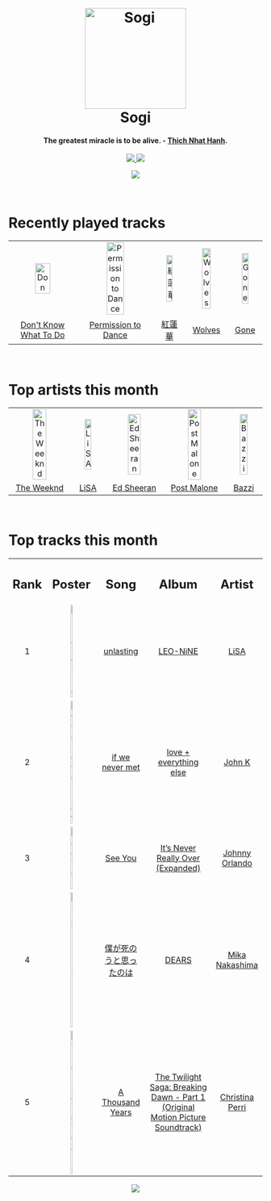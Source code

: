 <h1 align='center'>
  <br>
  <a href='https://www.youtube.com/watch?v=dQw4w9WgXcQ'><img src='https://i.ibb.co/XYSwTqV/kaguya-modified.png' alt='Sogi' width='200'></a>
  <br>
  Sogi
  <br>
</h1>

<h4 align='center'>The greatest miracle is to be alive. - <a href='https://duckduckgo.com/?q=Thich+Nhat+Hanh' target='_blank'>Thich Nhat Hanh</a>.</h4>

<p align='center'>
  <a href='https://discord.gg/96EA7ENfV9'>
    <img src='https://img.shields.io/discord/775232281954353183?color=blue&label=Discord'>
  </a>
  <a href='https://sxoxgxi.pythonanywhere.com/'><img src='https://img.shields.io/website?down_color=red&down_message=offline&label=Blog&up_color=light%20green&up_message=online&url=https%3A%2F%2Fsxoxgxi.pythonanywhere.com'></a>
</p>
<p status, align='center'>
  <a href='https://open.spotify.com/user/317777c47jvjnq6zzzwbijw6gbmi'>
    <img src='https://img.shields.io/badge/Playing-Don't Wanna Cry-&?style=social&logo=spotify'>
  </a>
</p status>
<!------ RECENTLY PLAYED ------>

<p recentlyplayed, float='left'>
  <br>
  <h1>Recently played tracks</h1>
  <p></p>
  <table style='width:100%'>
    <tr align='center'>
      <td><img class='artists' src='https://images.weserv.nl/?mask=circle&url=https://i.scdn.co/image/ab67616d0000b2732d602ab2d4acff0c2cf57683' alt='Don't Know What To Do' style='width:50%'>
      </td>
      <td><img class='artists' src='https://images.weserv.nl/?mask=circle&url=https://i.scdn.co/image/ab67616d0000b273a7e481899b7e0396f93d10b8' alt='Permission to Dance' style='width:50%'>
      </td>
      <td><img class='artists' src='https://images.weserv.nl/?mask=circle&url=https://i.scdn.co/image/ab67616d0000b27364c8cf7bc530a05dd10e8efe' alt='紅蓮華' style='width:50%'>
      </td>
      <td><img class='artists' src='https://images.weserv.nl/?mask=circle&url=https://i.scdn.co/image/ab67616d0000b273307910d4242c0d6b1fedf955' alt='Wolves' style='width:50%'>
      </td>
      <td><img class='artists' src='https://images.weserv.nl/?mask=circle&url=https://i.scdn.co/image/ab67616d0000b2730fdd9fc8745ed9185dc95873' alt='Gone' style='width:50%'>
      </td>
    </tr>
    <tr align='center'>
      <td>
      <a href='https://open.spotify.com/track/4ghGrdxwqLA6ZoCiu0u4IR'>Don't Know What To Do</a>
      </td>
      <td>
      <a href='https://open.spotify.com/track/3XYRV7ZSHqIRDG87DKTtry'>Permission to Dance</a>
      </td>
      <td>
      <a href='https://open.spotify.com/track/0qMip0B2D4ePEjBJvAtYre'>紅蓮華</a>
      </td>
      <td>
      <a href='https://open.spotify.com/track/0tBbt8CrmxbjRP0pueQkyU'>Wolves</a>
      </td>
      <td>
      <a href='https://open.spotify.com/track/2ayIgfvWo3SfYP2pVOr4pC'>Gone</a>
      </td>
    </tr>
  </table>
</p recentlyplayed>
<!------ .RECENTLY PLAYED ------>
<!------ TOP ARTISTS ------>

<p topartists, float='left'>
  <br>
  <h1>Top artists this month</h1>
  <p></p>
  <table style='width:100%'>
    <tr align='center'>
      <td><img class='artists' src='https://images.weserv.nl/?mask=circle&url=https://i.scdn.co/image/ab6761610000e5ebb5f9e28219c169fd4b9e8379' alt='The Weeknd' style='width:50%'>
      </td>
      <td><img class='artists' src='https://images.weserv.nl/?mask=circle&url=https://i.scdn.co/image/ab6761610000e5ebdcd1820cd9a0eaefc5d0646f' alt='LiSA' style='width:50%'>
      </td>
      <td><img class='artists' src='https://images.weserv.nl/?mask=circle&url=https://i.scdn.co/image/ab6761610000e5eb12a2ef08d00dd7451a6dbed6' alt='Ed Sheeran' style='width:50%'>
      </td>
      <td><img class='artists' src='https://images.weserv.nl/?mask=circle&url=https://i.scdn.co/image/ab6761610000e5ebb894ef9fa437b0389c5567cc' alt='Post Malone' style='width:50%'>
      </td>
      <td><img class='artists' src='https://images.weserv.nl/?mask=circle&url=https://i.scdn.co/image/ab6761610000e5eb335e53b32dfd6e33fef91466' alt='Bazzi' style='width:50%'>
      </td>
    </tr>
    <tr align='center'>
      <td>
      <a href='https://open.spotify.com/artist/1Xyo4u8uXC1ZmMpatF05PJ'>The Weeknd</a>
      </td>
      <td>
      <a href='https://open.spotify.com/artist/0blbVefuxOGltDBa00dspv'>LiSA</a>
      </td>
      <td>
      <a href='https://open.spotify.com/artist/6eUKZXaKkcviH0Ku9w2n3V'>Ed Sheeran</a>
      </td>
      <td>
      <a href='https://open.spotify.com/artist/246dkjvS1zLTtiykXe5h60'>Post Malone</a>
      </td>
      <td>
      <a href='https://open.spotify.com/artist/4GvEc3ANtPPjt1ZJllr5Zl'>Bazzi</a>
      </td>
    </tr>
  </table>
</p topartists>
<!------ .TOP ARTISTS ------>

<!------ TOP SONGS ------>

<p topsongs, float='left' >
  <br>
  <h1>Top tracks this month</h1>
  <p></p>
  <table style='width:100%'>
    <tr align='center'>
      <td>
      <h2>Rank</h2>
      </td>
      <td>
      <h2>Poster</h2>
      </td>
      <td>
      <h2>Song</h2>
      </td>
      <td>
      <h2>Album</h2>
      </td>
      <td>
      <h2>Artist</h2>
      </td>
    </tr>
    <tr align='center'>
      <td>
      1
      </td>
      <td><img class='artists' src='https://images.weserv.nl/?mask=circle&url=https://i.scdn.co/image/ab67616d0000b27364c8cf7bc530a05dd10e8efe' alt='unlasting' style='width:10%'>
      </td>
      <td>
      <a href='https://open.spotify.com/track/3SlQVRQAgsc6ac6UBM9dIk'>unlasting</a>
      </td>
      <td>
      <a href='https://open.spotify.com/album/6qi56zXbhq7PU5lvzWNXIO'>LEO-NiNE</a>
      </td>
      <td>
      <a href='https://open.spotify.com/artist/0blbVefuxOGltDBa00dspv'>LiSA</a>
      </td>
    </tr>
    <tr align='center'>
      <td>
      2
      </td>
      <td><img class='artists' src='https://images.weserv.nl/?mask=circle&url=https://i.scdn.co/image/ab67616d0000b27332db4a1bfc362abd17ab1c18' alt='if we never met' style='width:10%'>
      </td>
      <td>
      <a href='https://open.spotify.com/track/3D2H0RZzOXziswr9UHbpyb'>if we never met</a>
      </td>
      <td>
      <a href='https://open.spotify.com/album/1LA3eirJ1NylPXjS1gbiD5'>love + everything else</a>
      </td>
      <td>
      <a href='https://open.spotify.com/artist/73eAAfRkS2Vi4hx68oTJJE'>John K</a>
      </td>
    </tr>
    <tr align='center'>
      <td>
      3
      </td>
      <td><img class='artists' src='https://images.weserv.nl/?mask=circle&url=https://i.scdn.co/image/ab67616d0000b273fb0ea2ab8c0a71549518e6fd' alt='See You' style='width:10%'>
      </td>
      <td>
      <a href='https://open.spotify.com/track/3EWVRpOcVLY74B7claEX65'>See You</a>
      </td>
      <td>
      <a href='https://open.spotify.com/album/5UtK7iPrjxMrxsQe1bPqkm'>It’s Never Really Over (Expanded)</a>
      </td>
      <td>
      <a href='https://open.spotify.com/artist/6aX6KqXgEcARRHwvWxHcFW'>Johnny Orlando</a>
      </td>
    </tr>
    <tr align='center'>
      <td>
      4
      </td>
      <td><img class='artists' src='https://images.weserv.nl/?mask=circle&url=https://i.scdn.co/image/ab67616d0000b273201c580b75d253dbcdaab94f' alt='僕が死のうと思ったのは' style='width:10%'>
      </td>
      <td>
      <a href='https://open.spotify.com/track/2NOIV90vZjJEzbKiJyGZiS'>僕が死のうと思ったのは</a>
      </td>
      <td>
      <a href='https://open.spotify.com/album/3GGqCGjrUlzy4APUnK5tXs'>DEARS</a>
      </td>
      <td>
      <a href='https://open.spotify.com/artist/3D73KNJRMbV45N59E8IN0F'>Mika Nakashima</a>
      </td>
    </tr>
    <tr align='center'>
      <td>
      5
      </td>
      <td><img class='artists' src='https://images.weserv.nl/?mask=circle&url=https://i.scdn.co/image/ab67616d0000b2737e98ee720a1fa73d9e1ada72' alt='A Thousand Years' style='width:10%'>
      </td>
      <td>
      <a href='https://open.spotify.com/track/03H03k1F6t3VqCSPRBtuHk'>A Thousand Years</a>
      </td>
      <td>
      <a href='https://open.spotify.com/album/0Enbbg8VUylJt0X6VJS99V'>The Twilight Saga: Breaking Dawn - Part 1 (Original Motion Picture Soundtrack)</a>
      </td>
      <td>
      <a href='https://open.spotify.com/artist/7H55rcKCfwqkyDFH9wpKM6'>Christina Perri</a>
      </td>
    </tr>
  </table>
</p topsongs>
<!------ .TOP SONGS ------>
<p align='center'>
  <img src='https://profile-counter.glitch.me/sxoxgxi/count.svg'>
</p>
